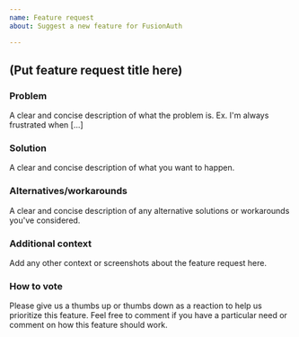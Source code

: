 ```yaml
---
name: Feature request
about: Suggest a new feature for FusionAuth

---
```


## (Put feature request title here)

### Problem
A clear and concise description of what the problem is. Ex. I'm always frustrated when [...]

### Solution
A clear and concise description of what you want to happen.

### Alternatives/workarounds
A clear and concise description of any alternative solutions or workarounds you've considered.

### Additional context
Add any other context or screenshots about the feature request here.

### How to vote
Please give us a thumbs up or thumbs down as a reaction to help us prioritize this feature. Feel free to comment if you have a particular need or comment on how this feature should work.
